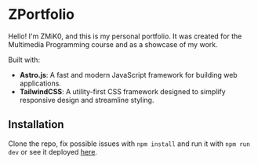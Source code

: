 # ZPortfolio

Hello! I'm ZMiK0, and this is my personal portfolio. It was created for the Multimedia Programming course and as a showcase of my work.

Built with:
- **Astro.js**: A fast and modern JavaScript framework for building web applications.
- **TailwindCSS**: A utility-first CSS framework designed to simplify responsive design and streamline styling.

## Installation

Clone the repo, fix possible issues with `npm install` and run it with `npm run dev` or see it deployed [here](https://zmik0.github.io/ZPortfolio/).
